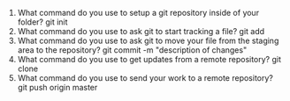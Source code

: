 1. What command do you use to setup a git repository inside of your folder?
git init
2. What command do you use to ask git to start tracking a file?
git add <filename>
3. What command do you use to ask git to move your file from the staging area to the repository?
git commit -m "description of changes"
4. What command do you use to get updates from a remote repository?
git clone <github url>
5. What command do you use to send your work to a remote repository?
git push origin master